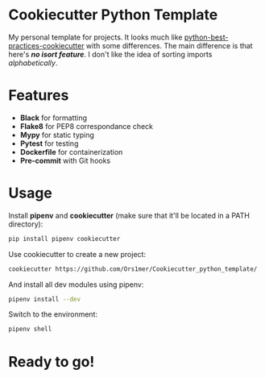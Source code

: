 # Cookiecutter Python Template
My personal template for projects.
It looks much like [python-best-practices-cookiecutter](https://github.com/sourcery-ai/python-best-practices-cookiecutter) with some differences.
The main difference is that here's ***no isort feature***. I don't like the idea of sorting imports *alphabetically*.

# Features
- **Black** for formatting
- **Flake8** for PEP8 correspondance check
- **Mypy** for static typing 
- **Pytest** for testing
- **Dockerfile** for containerization
- **Pre-commit** with Git hooks

# Usage
Install **pipenv** and **cookiecutter** (make sure that it'll be located in a PATH directory):
```sh
pip install pipenv cookiecutter
```
Use cookiecutter to create a new project:
```sh
cookiecutter https://github.com/Ors1mer/Cookiecutter_python_template/
```
And install all dev modules using pipenv:
```sh
pipenv install --dev
```
Switch to the environment:
```sh
pipenv shell
```

# Ready to go!
